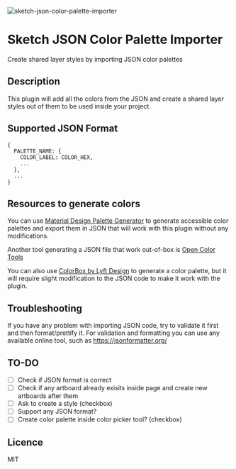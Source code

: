 ![sketch-json-color-palette-importer](https://github.com/ziyafenn/sketch-json-color-palette-importer/blob/master/assets/icon.png?raw=true)
# Sketch JSON Color Palette Importer
Create shared layer styles by importing JSON color palettes

## Description
This plugin will add all the colors from the JSON and create a shared layer styles out of them to be used inside your project.

## Supported JSON Format

```
{
  PALETTE_NAME: {
    COLOR_LABEL: COLOR_HEX,
    ...
  },
  ...
}
```

## Resources to generate colors
You can use [Material Design Palette Generator](https://materialpalettes.com/) to generate accessible color palettes and export them in JSON that will work with this plugin without any modifications.

Another tool generating a JSON file that work out-of-box is [Open Color Tools](http://opencolor.tools/)

You can also use [ColorBox by Lyft Design](https://www.colorbox.io/) to generate a color palette, but it will require slight modification to the JSON code to make it work with the plugin.


## Troubleshooting
If you have any problem with importing JSON code, try to validate it first and then format/prettify it. For validation and formatting you can use any available online tool, such as https://jsonformatter.org/


## TO-DO
- [ ] Check if JSON format is correct
- [ ] Check if any artboard already exisits inside page and create new artboards after them
- [ ] Ask to create a style (checkbox)
- [ ] Support any JSON format?
- [ ] Create color palette inside color picker tool? (checkbox)

## Licence
MIT
